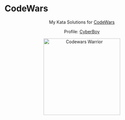 # CodeWars

<div align="center">

  My Kata Solutions for [CodeWars](www.codewars.com)
  
  Profile: [CyberBoy](https://www.codewars.com/users/CyberBoy)

  <a href="https://www.codewars.com/users/CyberBoy" target="_blank">
    <img src="https://www.codewars.com/users/CyberBoy/badges/large" alt="Codewars Warrior" width="250px"/>
  </a>
</div>